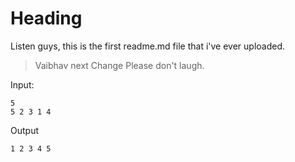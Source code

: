 # Heading
Listen guys, this is the first readme.md file that i've ever uploaded.

>Vaibhav 
>next Change
Please don't laugh.

Input: 
```
5
5 2 3 1 4
```
Output 

```
1 2 3 4 5
```

